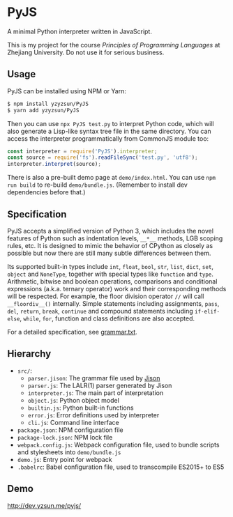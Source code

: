 # PyJS

A minimal Python interpreter written in JavaScript.

This is my project for the course *Principles of Programming Languages* at Zhejiang University. Do not use it for serious business.

## Usage

PyJS can be installed using NPM or Yarn:

```sh
$ npm install yzyzsun/PyJS
$ yarn add yzyzsun/PyJS
```

Then you can use `npx PyJS test.py` to interpret Python code, which will also generate a Lisp-like syntax tree file in the same directory. You can access the interpreter programmatically from CommonJS module too:

```javascript
const interpreter = require('PyJS').interpreter;
const source = require('fs').readFileSync('test.py', 'utf8');
interpreter.interpret(source);
```

There is also a pre-built demo page at `demo/index.html`. You can use `npm run build` to re-build `demo/bundle.js`. (Remember to install dev dependencies before that.)

## Specification

PyJS accepts a simplified version of Python 3, which includes the novel features of Python such as indentation levels, `__*__` methods, LGB scoping rules, etc. It is designed to mimic the behavior of CPython as closely as possible but now there are still many subtle differences between them.

Its supported built-in types include `int`, `float`, `bool`, `str`, `list`, `dict`, `set`, `object` and `NoneType`, together with special types like `function` and `type`. Arithmetic, bitwise and boolean operations, comparisons and conditional expressions (a.k.a. ternary operator) work and their corresponding methods will be respected. For example, the floor division operator `//` will call `__floordiv__()` internally. Simple statements including assignments, `pass`, `del`, `return`, `break`, `continue` and compound statements including `if-elif-else`, `while`, `for`, function and class definitions are also accepted.

For a detailed specification, see [grammar.txt](grammar.txt).

## Hierarchy

- `src/`:
  - `parser.jison`: The grammar file used by [Jison](https://github.com/zaach/jison)
  - `parser.js`: The LALR(1) parser generated by Jison
  - `interpreter.js`: The main part of interpretation
  - `object.js`: Python object model
  - `builtin.js`: Python built-in functions
  - `error.js`: Error definitions used by interpreter
  - `cli.js`: Command line interface
- `package.json`: NPM configuration file
- `package-lock.json`: NPM lock file
- `webpack.config.js`: Webpack configuration file, used to bundle scripts and stylesheets into `demo/bundle.js`
- `demo.js`: Entry point for webpack
- `.babelrc`: Babel configuration file, used to transcompile ES2015+ to ES5

## Demo

http://dev.yzsun.me/pyjs/
